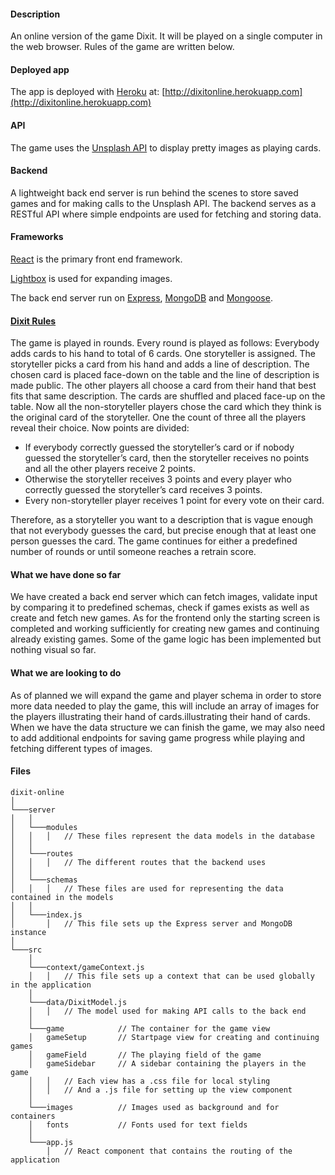 
#### Description
An online version of the game Dixit. It will be played on a single computer in the web browser. Rules of the game are written below. 

#### Deployed app
The app is deployed with [Heroku](https://dashboard.heroku.com "Heroku") at:
[http://dixitonline.herokuapp.com](http://dixitonline.herokuapp.com)


#### API
The game uses the [Unsplash API](https://unsplash.com/developers "Unsplash API") to display pretty images as playing cards.

#### Backend
A lightweight back end server is run behind the scenes to store saved games and for making calls to the Unsplash API. The backend serves as a RESTful API where simple endpoints are used for fetching and storing data.

#### Frameworks
[React](https://reactjs.org/ "React") is the primary front end framework.

[Lightbox](https://www.lokeshdhakar.com/projects/lightbox2/ "Lightbox") is used for expanding images.

The back end server run on [Express](https://expressjs.com/ "Express"), [MongoDB](https://www.mongodb.com/ "MongoDB") and [Mongoose](https://mongoosejs.com/ "Mongoose").


#### [Dixit Rules](https://unsplash.com/developers "Dixit Rules")

The game is played in rounds. Every round is played as follows:
Everybody adds cards to his hand to total of 6 cards. One storyteller is assigned. The storyteller picks a card from his hand and adds a line of description. The chosen card is placed face-down on the table and the line of description is made public.
The other players all choose a card from their hand that best fits that same description. The cards are shuffled and placed face-up on the table. Now all the non-storyteller players chose the card which they think is the original card of the storyteller. One the count of three all the players reveal their choice. Now points are divided:
* If everybody correctly guessed the storyteller’s card or if nobody guessed the storyteller’s card, then the storyteller receives no points and all the other players receive 2 points.
* Otherwise the storyteller receives 3 points and every player who correctly guessed the storyteller’s card receives 3 points.
* Every non-storyteller player receives 1 point for every vote on their card.

Therefore, as a storyteller you want to a description that is vague enough that not everybody guesses the card, but precise enough that at least one person guesses the card. The game continues for either a predefined number of rounds or until someone reaches a retrain score.

#### What we have done so far
We have created a back end server which can fetch images, validate input by comparing it to predefined schemas, check if games exists as well as create and fetch new games.
As for the frontend only the starting screen is completed and working sufficiently for creating new games and continuing already existing games. Some of the game logic has been implemented but nothing visual so far.

#### What we are looking to do
As of planned we will expand the game and player schema in order to store more data needed to play the game, this will include an array of images for the players illustrating their hand of cards.illustrating their hand of cards. When we have the data structure we can finish the game, we may also need to add additional endpoints for saving game progress while playing and fetching different types of images.

#### Files
```
dixit-online
│
└───server
│   │
│   └───modules
│   │   │   // These files represent the data models in the database
│   │
│   └───routes
│   │   │   // The different routes that the backend uses
│   │
│   └───schemas
│   │   │   // These files are used for representing the data contained in the models
│   │
│   └───index.js
│       │   // This file sets up the Express server and MongoDB instance
│   
└───src
    │
    └───context/gameContext.js
    │   │   // This file sets up a context that can be used globally in the application
    │
    └───data/DixitModel.js
    │   │   // The model used for making API calls to the back end
    │
    └───game            // The container for the game view
    │   gameSetup       // Startpage view for creating and continuing games
    │   gameField       // The playing field of the game
    │   gameSidebar     // A sidebar containing the players in the game
    │   │   // Each view has a .css file for local styling
    │   │   // And a .js file for setting up the view component
    │
    └───images          // Images used as background and for containers
    │   fonts           // Fonts used for text fields
    │
    └───app.js
        │   // React component that contains the routing of the application
```
